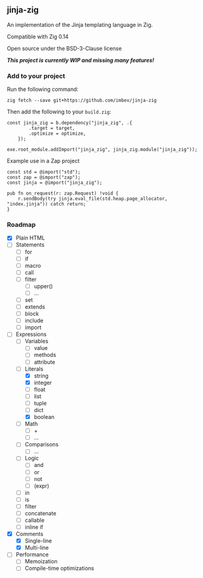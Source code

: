 ## jinja-zig

An implementation of the Jinja templating language in Zig.

Compatible with Zig 0.14

Open source under the BSD-3-Clause license

***This project is currently WIP and missing many features!***

### Add to your project

Run the following command:
```shell
zig fetch --save git+https://github.com/imbev/jinja-zig
```

Then add the following to your `build.zig`:

```zig
const jinja_zig = b.dependency("jinja_zig", .{
        .target = target,
        .optimize = optimize,
    });

exe.root_module.addImport("jinja_zig", jinja_zig.module("jinja_zig"));

```

Example use in a Zap project
```zig
const std = @import("std");
const zap = @import("zap");
const jinja = @import("jinja_zig");

pub fn on_request(r: zap.Request) !void {
    r.sendBody(try jinja.eval_file(std.heap.page_allocator, "index.jinja")) catch return;
}
```

### Roadmap

- [x] Plain HTML
- [ ] Statements
    - [ ] for
    - [ ] if
    - [ ] macro
    - [ ] call
    - [ ] filter
        - [ ] upper()
        - [ ] ...
    - [ ] set
    - [ ] extends
    - [ ] block
    - [ ] include
    - [ ] import
- [ ] Expressions
    - [ ] Variables
        - [ ] value
        - [ ] methods
        - [ ] attribute
    - [ ] Literals
        - [x] string
        - [x] integer
        - [ ] float
        - [ ] list
        - [ ] tuple
        - [ ] dict
        - [x] boolean
    - [ ] Math
        - [ ] \+
        - [ ] ...
    - [ ] Comparisons
        - [ ] ...
    - [ ] Logic
        - [ ] and
        - [ ] or
        - [ ] not
        - [ ] (expr)
    - [ ] in
    - [ ] is
    - [ ] filter
    - [ ] concatenate
    - [ ] callable
    - [ ] inline if
- [x] Comments
    - [x] Single-line
    - [x] Multi-line
- [ ] Performance
    - [ ] Memoization
    - [ ] Compile-time optimizations
